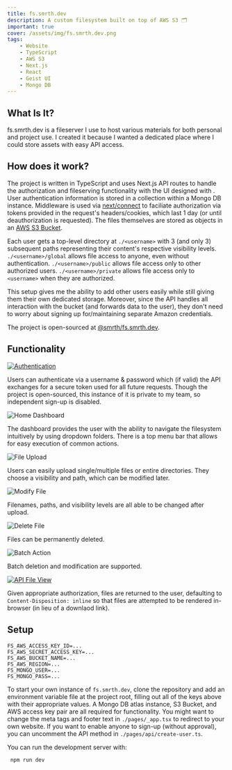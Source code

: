 ```yaml
---
title: fs.smrth.dev
description: A custom filesystem built on top of AWS S3 🗂
important: true
cover: /assets/img/fs.smrth.dev.png
tags:
    - Website
    - TypeScript
    - AWS S3
    - Next.js
    - React
    - Geist UI
    - Mongo DB
---
```


## What Is It?
fs.smrth.dev is a fileserver I use to host various materials for both personal and project use. I created it because I wanted a dedicated place where I could store assets with easy API access.

## How does it work?
The project is written in TypeScript and uses Next.js API routes to handle the authorization and fileserving functionality with the UI designed with . User authentication information is stored in a collection within a Mongo DB instance. Middleware is used via [next/connect](https://www.npmjs.com/package/next-connect) to faciliate authorization via tokens provided in the request's headers/cookies, which last 1 day (or until deauthorization is requested). The files themselves are stored as objects in an [AWS S3 Bucket](https://aws.amazon.com/s3/).

Each user gets a top-level directory at `./<username>` with 3 (and only 3) subsequent paths representing their content's respective visibility levels. `./<username>/global` allows file access to anyone, even without authentication. `./<username>/public` allows file access only to other authorized users. `./<username>/private` allows file access only to `<username>` when they are authorized.

This setup gives me the ability to add other users easily while still giving them their own dedicated storage. Moreover, since the API handles all interaction with the bucket (and forwards data to the user), they don't need to worry about signing up for/maintaining separate Amazon credentials.

The project is open-sourced at [@smrth/fs.smrth.dev](https://github.com/http-samc/fs.smrth.dev).

## Functionality
[![ Authentication](https://fs.smrth.dev/smrth/global/dev/smrth.dev/fs.smrth.dev/auth.png)](https://fs.smrth.dev)

Users can authenticate via a username & password which (if valid) the API exchanges for a secure token used for all future requests. Though the project is open-sourced, this instance of it is private to my team, so independent sign-up is disabled.

![ Home Dashboard](https://fs.smrth.dev/smrth/global/dev/smrth.dev/fs.smrth.dev/home.png)

The dashboard provides the user with the ability to navigate the filesystem intuitively by using dropdown folders. There is a top menu bar that allows for easy execution of common actions.

![ File Upload](https://fs.smrth.dev/smrth/global/dev/smrth.dev/fs.smrth.dev/upload.png)

Users can easily upload single/multiple files or entire directories. They choose a visibility and path, which can be modified later.

![ Modify File](https://fs.smrth.dev/smrth/global/dev/smrth.dev/fs.smrth.dev/modify.png)

Filenames, paths, and visibility levels are all able to be changed after upload.

![ Delete File](https://fs.smrth.dev/smrth/global/dev/smrth.dev/fs.smrth.dev/delete.png)

Files can be permanently deleted.

![ Batch Action](https://fs.smrth.dev/smrth/global/dev/smrth.dev/fs.smrth.dev/batch.png)

Batch deletion and modification are supported.

[![ API File View](https://fs.smrth.dev/smrth/global/dev/smrth.dev/fs.smrth.dev/view-file.png)](https://fs.smrth.dev/smrth/global/dev/smrth.dev/fs.smrth.dev/view-file.png)

Given appropriate authorization, files are returned to the user, defaulting to `Content-Disposition: inline` so that files are attempted to be rendered in-browser (in lieu of a downlaod link).

## Setup

```python::.env
FS_AWS_ACCESS_KEY_ID=...
FS_AWS_SECRET_ACCESS_KEY=...
FS_AWS_BUCKET_NAME=...
FS_AWS_REGION=...
FS_MONGO_USER=...
FS_MONGO_PASS=...
```

To start your own instance of `fs.smrth.dev`, clone the repository and add an environment variable file at the project root, filling out all of the keys above with their appropriate values. A Mongo DB atlas instance, S3 Bucket, and AWS access key pair are all required for functionality. You might want to change the meta tags and footer text in `./pages/_app.tsx` to redirect to your own website. If you want to enable anyone to sign-up (without approval), you can uncomment the API method in `./pages/api/create-user.ts`.

You can run the development server with:

` npm run dev`